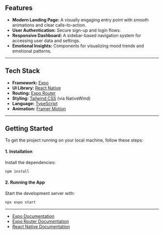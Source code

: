 
## Features

  - **Modern Landing Page:** A visually engaging entry point with smooth animations and clear calls-to-action.
  - **User Authentication:** Secure sign-up and login flows.
  - **Responsive Dashboard:** A sidebar-based navigation system for accessing user data and settings.
  - **Emotional Insights:** Components for visualizing mood trends and emotional patterns.

-----

## Tech Stack

  - **Framework:** [Expo](https://expo.dev/)
  - **UI Library:** [React Native](https://reactnative.dev/)
  - **Routing:** [Expo Router](https://docs.expo.dev/router/introduction/)
  - **Styling:** [Tailwind CSS](https://tailwindcss.com/) (via NativeWind)
  - **Language:** [TypeScript](https://www.typescriptlang.org/)
  - **Animation:** [Framer Motion](https://www.framer.com/motion/)

-----

## Getting Started

To get the project running on your local machine, follow these steps:

#### 1\. Installation

Install the dependencies:

```bash
npm install
```

#### 2\. Running the App

Start the development server with:

```bash
npx expo start
```
-----
  - [Expo Documentation](https://docs.expo.dev/)
  - [Expo Router Documentation](https://docs.expo.dev/router/introduction/)
  - [React Native Documentation](https://reactnative.dev/docs/getting-started)
